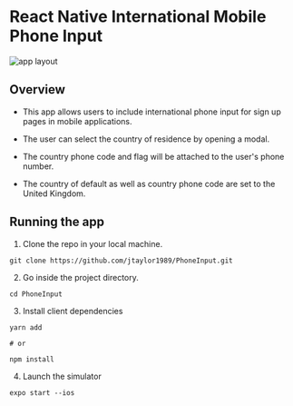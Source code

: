 # React Native International Mobile Phone Input

![app layout](https://user-images.githubusercontent.com/26605247/54213787-e8c18000-44dc-11e9-9161-caf7058a0bfd.png)

## Overview

* This app allows users to include international phone input for sign up pages in mobile applications.

* The user can select the country of residence by opening a modal.

* The country phone code and flag will be attached to the user's phone number.

* The country of default as well as country phone code are set to the United Kingdom.

## Running the app

1. Clone the repo in your local machine.

```git clone https://github.com/jtaylor1989/PhoneInput.git```

2. Go inside the project directory.

```cd PhoneInput```

3. Install client dependencies

```
yarn add

# or

npm install
```

4. Launch the simulator

```expo start --ios```
